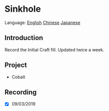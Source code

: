# Sinkhole

Language: [English](https://github.com/InitialCraft/Sinkhole/blob/master/Readme.md) [Chinese](https://github.com/InitialCraft/Sinkhole/blob/master/Readme_zh_CN.md) [Japanese](https://github.com/InitialCraft/Sinkhole/blob/master/Readme_ja_JP.md)

## Introduction

Record the Initial Craft fill. Updated twice a week.



## Project

* Cobalt



## Recording

- [x] 09/03/2019

  

